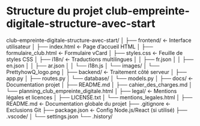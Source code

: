 # Structure du projet club-empreinte-digitale-structure-avec-start

club-empreinte-digitale-structure-avec-start/
│
├── frontend/                           ← Interface utilisateur
│   ├── index.html                      ← Page d’accueil HTML
│   ├── formulaire_club.html            ← Formulaire vCard
│   ├── styles.css                      ← Feuille de styles CSS
│   ├── i18n/                           ← Traductions multilingues
│   │   ├── fr.json
│   │   ├── en.json
│   │   ├── ar.json
│   │   └── i18n.js
│   └── images/
│       └── PrettyhowQ_logo.png
│
├── backend/                            ← Traitement côté serveur
│   ├── app.py
│   ├── routes.py
│   └── database/
│       └── models.py
│
├── docs/                               ← Documentation projet
│   ├── README.md
│   ├── cahier_des_charges.md
│   └── planning_club_empreinte_digitale.html
│
├── legal/                              ← Mentions légales et licences
│   ├── LICENSE.txt
│   └── mentions_legales.html
│
├── README.md                           ← Documentation globale du projet
├── .gitignore                          ← Exclusions Git
├── package.json                        ← Config Node.js/React (si utilisé)
├── .vscode/
│   └── settings.json
└── .history/
